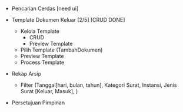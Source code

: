 -   Pencarian Cerdas [need ui]
-   Template Dokumen Keluar [2/5] [CRUD DONE]
    - Kelola Template
        - CRUD
        - Preview Template
    - Pilih Template (TambahDokumen)
    - Preview Template
    - Process Template
-   Rekap Arsip
    -   Filter (Tanggal[hari, bulan, tahun], Kategori Surat, Instansi, Jenis Surat [Keluar, Masuk], )

- Persetujuan Pimpinan

